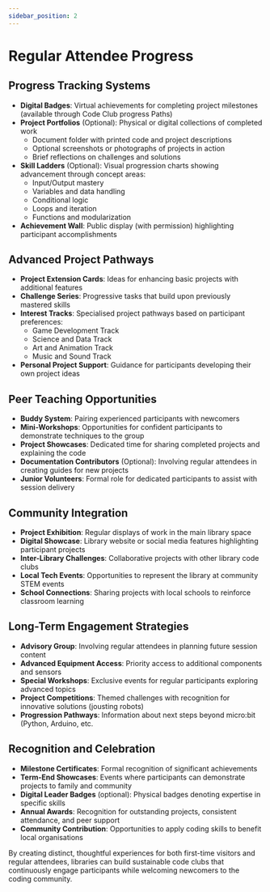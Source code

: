 ```yaml
---
sidebar_position: 2
---
```


# Regular Attendee Progress

## Progress Tracking Systems

- **Digital Badges**: Virtual achievements for completing project milestones (available through Code Club progress Paths)
- **Project Portfolios** (Optional): Physical or digital collections of completed work
  - Document folder with printed code and project descriptions
  - Optional screenshots or photographs of projects in action
  - Brief reflections on challenges and solutions
- **Skill Ladders** (Optional): Visual progression charts showing advancement through concept areas:
  - Input/Output mastery
  - Variables and data handling
  - Conditional logic
  - Loops and iteration
  - Functions and modularization
- **Achievement Wall**: Public display (with permission) highlighting participant accomplishments
  
## Advanced Project Pathways

- **Project Extension Cards**: Ideas for enhancing basic projects with additional features
- **Challenge Series**: Progressive tasks that build upon previously mastered skills
- **Interest Tracks**: Specialised project pathways based on participant preferences:
  - Game Development Track
  - Science and Data Track
  - Art and Animation Track
  - Music and Sound Track
- **Personal Project Support**: Guidance for participants developing their own project ideas

## Peer Teaching Opportunities

- **Buddy System**: Pairing experienced participants with newcomers
- **Mini-Workshops**: Opportunities for confident participants to demonstrate techniques to the group
- **Project Showcases**: Dedicated time for sharing completed projects and explaining the code
- **Documentation Contributors** (Optional): Involving regular attendees in creating guides for new projects
- **Junior Volunteers**: Formal role for dedicated participants to assist with session delivery

## Community Integration

- **Project Exhibition**: Regular displays of work in the main library space
- **Digital Showcase**: Library website or social media features highlighting participant projects
- **Inter-Library Challenges**: Collaborative projects with other library code clubs
- **Local Tech Events**: Opportunities to represent the library at community STEM events
- **School Connections**: Sharing projects with local schools to reinforce classroom learning

## Long-Term Engagement Strategies

- **Advisory Group**: Involving regular attendees in planning future session content
- **Advanced Equipment Access**: Priority access to additional components and sensors
- **Special Workshops**: Exclusive events for regular participants exploring advanced topics
- **Project Competitions**: Themed challenges with recognition for innovative solutions (jousting robots)
- **Progression Pathways**: Information about next steps beyond micro:bit (Python, Arduino, etc.

## Recognition and Celebration

- **Milestone Certificates**: Formal recognition of significant achievements
- **Term-End Showcases**: Events where participants can demonstrate projects to family and community
- **Digital Leader Badges** (optional): Physical badges denoting expertise in specific skills
- **Annual Awards**: Recognition for outstanding projects, consistent attendance, and peer support
- **Community Contribution**: Opportunities to apply coding skills to benefit local organisations

By creating distinct, thoughtful experiences for both first-time visitors and regular attendees, libraries can build sustainable code clubs that continuously engage participants while welcoming newcomers to the coding community.

